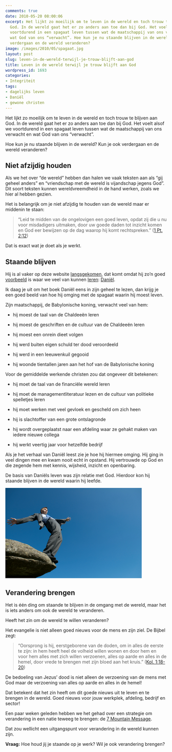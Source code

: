 ```yaml
---
comments: true
date: 2010-05-20 08:00:06
excerpt: Het lijkt zo moeilijk om te leven in de wereld en toch trouw te blijven aan
  God. In de wereld gaat het er zo anders aan toe dan bij God. Het voelt alsof we
  voortdurend in een spagaat leven tussen wat de maatschappij van ons verwacht en
  wat God van ons “verwacht”. Hoe kun je nu staande blijven in de wereld? Kun je ook
  verdergaan en de wereld veranderen?
image: /images/2010/05/spagaat.jpg
layout: post
slug: leven-in-de-wereld-terwijl-je-trouw-blijft-aan-god
title: Leven in de wereld terwijl je trouw blijft aan God
wordpress_id: 1693
categories:
- Integriteit
tags:
- dagelijks leven
- Daniël
- gewone christen
---
```


Het lijkt zo moeilijk om te leven in de wereld en toch trouw te blijven aan God. In de wereld gaat het er zo anders aan toe dan bij God. Het voelt alsof we voortdurend in een spagaat leven tussen wat de maatschappij van ons verwacht en wat God van ons “verwacht”.

Hoe kun je nu staande blijven in de wereld? Kun je ook verdergaan en de wereld veranderen?





## Niet afzijdig houden


Als we het over “de wereld” hebben dan halen we vaak teksten aan als “gij geheel anders” en “vriendschap met de wereld is vijandschap jegens God”. Dit soort teksten kunnen wereldvreemdheid in de hand werken, zoals we hier al hebben gezien.

Het is belangrijk om je niet afzijdig te houden van de wereld maar er middenin te staan:


> “Leid te midden van de ongelovigen een goed leven, opdat zij die u nu voor misdadigers uitmaken, door uw goede daden tot inzicht komen en God eer bewijzen op de dag waarop hij komt rechtspreken.” ([1 Pt. 2:12](http://www.biblija.net/biblija.cgi?m=1+Pt+2%3A12&id42=0&id18=1&pos=0&l=nl&set=10))



Dat is exact wat je doet als je werkt.



## Staande blijven


Hij is al vaker op deze website [langsgekomen](/2009/09/28/vier-vragen-voor-vandaag/), dat komt omdat hij zo’n goed [voorbeeld](/2010/05/03/4-uitgangspunten-bij-integriteitsvraagstukken/) is waar we veel van kunnen [leren](/2009/11/05/spreekt-god-in-je-werk/): [Daniël](/2009/07/16/daniel-medewerker-van-het-jaar/).

Ik daag je uit om het boek Daniël eens in zijn geheel te lezen, dan krijg je een goed beeld van hoe hij omging met de spagaat waarin hij moest leven.

Zijn maatschappij, de Babylonische koning, verwacht veel van hem:



	
  * hij moest de taal van de Chaldeeën leren

	
  * hij moest de geschriften en de cultuur van de Chaldeeën leren

	
  * hij moest een onrein dieet volgen

	
  * hij werd buiten eigen schuld ter dood veroordeeld

	
  * hij werd in een leeuwenkuil gegooid

	
  * hij woonde tientallen jaren aan het hof van de Babylonische koning



Voor de gemiddelde werkende christen zou dat ongeveer dit betekenen:

	
  * hij moet de taal van de financiële wereld leren

	
  * hij moet de managementliteratuur lezen en de cultuur van politieke spelletjes leren

	
  * hij moet werken met veel gevloek en gescheld om zich heen

	
  * hij is slachtoffer van een grote ontslagronde

	
  * hij wordt overgeplaatst naar een afdeling waar ze gehakt maken van iedere nieuwe collega

	
  * hij werkt veertig jaar voor hetzelfde bedrijf



Als je het verhaal van Daniël leest zie je hoe hij hiermee omging. Hij ging in veel dingen mee en kwam nooit echt in opstand. Hij vertrouwde op God en die zegende hem met kennis, wijsheid, inzicht en openbaring.

De basis van Daniëls leven was zijn relatie met God. Hierdoor kon hij staande blijven in de wereld waarin hij leefde.

![Afbeelding van een zakenman die balanceert op de rand van de afgrond](/images/2010/05/randvandeafgrond.jpg)



## Verandering brengen


Het is één ding om staande te blijven in de omgang met de wereld, maar het is iets anders om ook de wereld te veranderen.

Heeft het zin om de wereld te willen veranderen?

Het evangelie is niet alleen goed nieuws voor de mens en zijn ziel. De Bijbel zegt:


> “Oorsprong is hij, eerstgeborene van de doden, om in alles de eerste te zijn: in hem heeft heel de volheid willen wonen en door hem en voor hem alles met zich willen verzoenen, alles op aarde en alles in de hemel, door vrede te brengen met zijn bloed aan het kruis.” ([Kol. 1:18-20](http://www.biblija.net/biblija.cgi?m=Kol+1%3A18-20&id42=0&id18=1&pos=0&l=nl&set=10))



De bedoeling van Jezus’ dood is niet alleen de verzoening van de mens met God maar de verzoening van alles op aarde en alles in de hemel!

Dat betekent dat het zin heeft om dit goede nieuws uit te leven en te brengen in de wereld. Goed nieuws voor jouw werkplek, afdeling, bedrijf en sector!

Een paar weken geleden hebben we het gehad over een strategie om verandering in een natie teweeg te brengen: de [7 Mountain Message](/2010/05/06/7-mountain-message-een-introductie/).

Dat zou wellicht een uitgangspunt voor verandering in de wereld kunnen zijn.

**Vraag:** Hoe houd jij je staande op je werk? Wil je ook verandering brengen?
